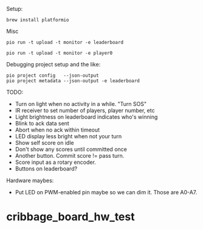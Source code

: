 
Setup:

```
brew install platformio
```


Misc

```
pio run -t upload -t monitor -e leaderboard
```

```
pio run -t upload -t monitor -e player0
```

Debugging project setup and the like:

```
pio project config   --json-output
pio project metadata --json-output -e leaderboard
```

TODO: 

- Turn on light when no activity in a while. "Turn SOS"
- IR receiver to set number of players, player number, etc
- Light brightness on leaderboard indicates who's winning
- Blink to ack data sent
- Abort when no ack within timeout
- LED display less bright when not your turn
- Show self score on idle
- Don't show any scores until committed once
- Another button. Commit score != pass turn.
- Score input as a rotary encoder.
- Buttons on leaderboard?

Hardware maybes:

- Put LED on PWM-enabled pin maybe so we can dim it. Those are A0-A7.
# cribbage_board_hw_test
